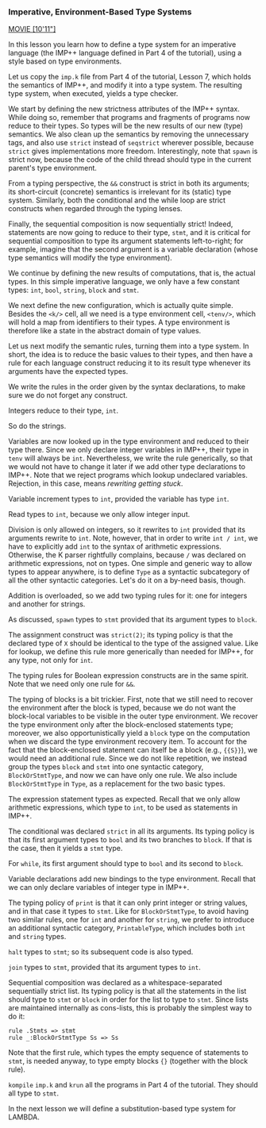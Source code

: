 <!-- Copyright (c) 2014 K Team. All Rights Reserved. -->
### Imperative, Environment-Based Type Systems

[MOVIE [10'11"]](http://youtu.be/WyUxdo7GhtE)

In this lesson you learn how to define a type system for an imperative
language (the IMP++ language defined in Part 4 of the tutorial), using a style
based on type  environments.

Let us copy the `imp.k` file from Part 4 of the tutorial, Lesson 7, which holds
the semantics of IMP++, and modify it into a type system.  The resulting type
system, when executed, yields a type checker.

We start by defining the new strictness attributes of the IMP++ syntax.
While doing so, remember that programs and fragments of programs now reduce
to their types.  So types will be the new results of our new (type) semantics.
We also clean up the semantics by removing the unnecessary tags, and also
use `strict` instead of `seqstrict` wherever possible, because `strict` gives
implementations more freedom.  Interestingly, note that `spawn` is strict now,
because the code of the child thread should type in the current parent's type
environment.

From a typing perspective, the `&&` construct is strict in both its arguments;
its short-circuit (concrete) semantics is irrelevant for its (static) type
system.  Similarly, both the conditional and the while loop are strict
constructs when regarded through the typing lenses.

Finally, the sequential composition is now sequentially strict!  Indeed,
statements are now going to reduce to their type, `stmt`, and it is critical
for sequential composition to type its argument statements left-to-right; 
for example, imagine that the second argument is a variable declaration (whose
type semantics will modify the type environment).

We continue by defining the new results of computations, that is, the actual
types.  In this simple imperative language, we only have a few constant types:
`int`, `bool`, `string`, `block` and `stmt`.

We next define the new configuration, which is actually quite simple.  Besides
the `<k/>` cell, all we need is a type environment cell, `<tenv/>`, which will
hold a map from identifiers to their types.  A type environment is therefore
like a state in the abstract domain of type values.

Let us next modify the semantic rules, turning them into a type system.  In
short, the idea is to reduce the basic values to their types, and then have a
rule for each language construct reducing it to its result type whenever its
arguments have the expected types.

We write the rules in the order given by the syntax declarations, to make
sure we do not forget any construct.

Integers reduce to their type, `int`.

So do the strings.

Variables are now looked up in the type environment and reduced to their type 
there.  Since we only declare integer variables in IMP++, their type in `tenv` 
will always be `int`.  Nevertheless, we write the rule generically, so that we 
would not have to change it later if we add other type declarations to IMP++.
Note that we reject programs which lookup undeclared variables.  Rejection,
in this case, means *rewriting getting stuck*.

Variable increment types to `int`, provided the variable has type `int`.

Read types to `int`, because we only allow integer input.

Division is only allowed on integers, so it rewrites to `int` provided that its
arguments rewrite to `int`.  Note, however, that in order to write `int / int`,
we have to explicitly add `int` to the syntax of arithmetic expressions.
Otherwise, the K parser rightfully complains, because `/` was declared on
arithmetic expressions, not on types.  One simple and generic way to allow
types to appear anywhere, is to define `Type` as a syntactic subcategory of all
the other syntactic categories.  Let's do it on a by-need basis, though.

Addition is overloaded, so we add two typing rules for it: one for integers
and another for strings.

As discussed, `spawn` types to `stmt` provided that its argument types to
`block`.

The assignment construct was `strict(2)`; its typing policy is that the declared
type of `X` should be identical to the type of the assigned value.  Like for
lookup, we define this rule more generically than needed for IMP++, for any 
type, not only for `int`.

The typing rules for Boolean expression constructs are in the same spirit.
Note that we need only one rule for `&&`.

The typing of blocks is a bit trickier.  First, note that we still need to
recover the environment after the block is typed, because we do not want the
block-local variables to be visible in the outer type environment.  We recover
the type environment only after the block-enclosed statements type; moreover,
we also opportunistically yield a `block` type on the computation when we
discard the type environment recovery item.  To account for the fact that the
block-enclosed statement can itself be a block (e.g., `{{S}}`), we would need an
additional rule.  Since we do not like repetition, we instead group the types
`block` and `stmt` into one syntactic category, `BlockOrStmtType`, and now we
can have only one rule.  We also include `BlockOrStmtType` in `Type`, as a
replacement for the two basic types.

The expression statement types as expected.  Recall that we only allow
arithmetic expressions, which type to `int`, to be used as statements in IMP++.

The conditional was declared `strict` in all its arguments.  Its typing policy
is that its first argument types to `bool` and its two branches to `block`.
If that is the case, then it yields a `stmt` type.

For `while`, its first argument should type to `bool` and its second to `block`.

Variable declarations add new bindings to the type environment.  Recall that
we can only declare variables of integer type in IMP++.

The typing policy of `print` is that it can only print integer or string values,
and in that case it types to `stmt`.  Like for `BlockOrStmtType`, to avoid
having two similar rules, one for `int` and another for `string`, we prefer to
introduce an additional syntactic category, `PrintableType`, which includes both
`int` and `string` types.

`halt` types to `stmt`; so its subsequent code is also typed.

`join` types to `stmt`, provided that its argument types to `int`.

Sequential composition was declared as a whitespace-separated sequentially
strict list.  Its typing policy is that all the statements in the list should
type to `stmt` or `block` in order for the list to type to `stmt`.  Since
lists are maintained internally as cons-lists, this is probably the simplest
way to do it:

    rule .Stmts => stmt
    rule _:BlockOrStmtType Ss => Ss

Note that the first rule, which types the empty sequence of statements to `stmt`,
is needed anyway, to type empty blocks `{}` (together with the block rule).

`kompile` `imp.k` and `krun` all the programs in Part 4 of the tutorial.  They
should all type to `stmt`.

In the next lesson we will define a substitution-based type system for LAMBDA.
